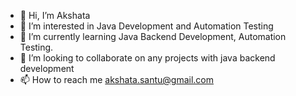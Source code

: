 - 👋 Hi, I’m Akshata
- 👀 I’m interested in Java Development and Automation Testing
- 🌱 I’m currently learning Java Backend Development, Automation Testing. 
- 💞️ I’m looking to collaborate on any projects with java backend development
- 📫 How to reach me akshata.santu@gmail.com

<!---
FnuAkshata/FnuAkshata is a ✨ special ✨ repository because its `README.md` (this file) appears on your GitHub profile.
You can click the Preview link to take a look at your changes.
--->
